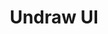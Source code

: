 ---
layout: home

title: Undraw UI
titleTemplate: 一个 Vue 3 组件库

hero:
  name: Undraw UI
  text: 一个 Vue 3 组件库
  tagline: 基于vue3的UI组件，主要功能有折叠，评论，锚点，搜索，聊天
  actions:
    - theme: brand
      text: 开始使用 →
      link: /undraw-ui/guide/introduce
    - theme: alt
      text: View on GitHub
      link: https://github.com/readpage/undraw-ui

features:
  - title: 开源免费
    details: UndrawUI免费开源可商用，遵循MIT开源协议，源码开放无后门，安全保障。
  - title: 生产动力
    details: 语言就是一切。
  - title: 开发交流
    details: QQ群:undraw(682265529)
---
